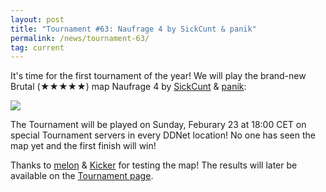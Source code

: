 ```yaml
---
layout: post
title: "Tournament #63: Naufrage 4 by SickCunt & panik"
permalink: /news/tournament-63/
tag: current
---
```


It's time for the first tournament of the year! We will play the brand-new Brutal (★★★★★) map Naufrage 4 by [SickCunt](https://ddnet.org/mappers/SickCunt/) & [panik](https://ddnet.org/mappers/panik/):

[<img class="demo" src="/Naufrage_4.png" />](/Naufrage_4.png)

The Tournament will be played on Sunday, Feburary 23 at 18:00 CET on special Tournament servers in every DDNet location! No one has seen the map yet and the first finish will win!

Thanks to [meloƞ](/players/melo-414-/) & [Kicker](/mappers/Kicker/) for testing the map! The results will later be available on the [Tournament page](/tournaments/63/).
